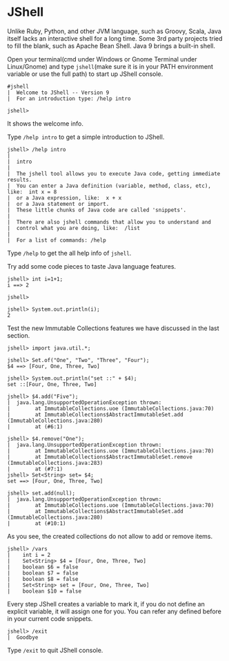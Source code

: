 # JShell

Unlike Ruby, Python, and other JVM language, such as Groovy, Scala, Java itself lacks an interactive shell for a long time. Some 3rd party projects tried to fill the blank, such as Apache Bean Shell. Java 9 brings a built-in shell.

Open your terminal(cmd under Windows or Gnome Terminal under Linux/Gnome) and type `jshell`(make sure it is in your PATH environment variable or use the full path) to start up JShell console.

```
#jshell
|  Welcome to JShell -- Version 9
|  For an introduction type: /help intro

jshell>
```

It shows the welcome info.

Type `/help intro` to get a simple introduction to JShell.

```
jshell> /help intro
|
|  intro
|
|  The jshell tool allows you to execute Java code, getting immediate results.
|  You can enter a Java definition (variable, method, class, etc), like:  int x = 8
|  or a Java expression, like:  x + x
|  or a Java statement or import.
|  These little chunks of Java code are called 'snippets'.
|
|  There are also jshell commands that allow you to understand and
|  control what you are doing, like:  /list
|
|  For a list of commands: /help
```

Type `/help` to get the all help info of `jshell`.

Try add some code pieces to taste Java language features.

```
jshell> int i=1+1;
i ==> 2

jshell>

jshell> System.out.println(i);
2

```

Test the new Immutable Collections features we have discussed in the last section.

```
jshell> import java.util.*;

jshell> Set.of("One", "Two", "Three", "Four");
$4 ==> [Four, One, Three, Two]

jshell> System.out.println("set ::" + $4);
set ::[Four, One, Three, Two]

jshell> $4.add("Five");
|  java.lang.UnsupportedOperationException thrown:
|        at ImmutableCollections.uoe (ImmutableCollections.java:70)
|        at ImmutableCollections$AbstractImmutableSet.add (ImmutableCollections.java:280)
|        at (#6:1)

jshell> $4.remove("One");
|  java.lang.UnsupportedOperationException thrown:
|        at ImmutableCollections.uoe (ImmutableCollections.java:70)
|        at ImmutableCollections$AbstractImmutableSet.remove (ImmutableCollections.java:283)
|        at (#7:1)
jshell> Set<String> set= $4;
set ==> [Four, One, Three, Two]

jshell> set.add(null);
|  java.lang.UnsupportedOperationException thrown:
|        at ImmutableCollections.uoe (ImmutableCollections.java:70)
|        at ImmutableCollections$AbstractImmutableSet.add (ImmutableCollections.java:280)
|        at (#10:1)
```

As you see, the created collections do not allow to add or remove items.

```
jshell> /vars
|    int i = 2
|    Set<String> $4 = [Four, One, Three, Two]
|    boolean $6 = false
|    boolean $7 = false
|    boolean $8 = false
|    Set<String> set = [Four, One, Three, Two]
|    boolean $10 = false
```

Every step JShell creates a variable to mark it, if you do not define an explicit variable, it will assign one for you. You can refer any defined before in your current code snippets.

```
jshell> /exit
|  Goodbye
```

Type `/exit` to quit JShell console.